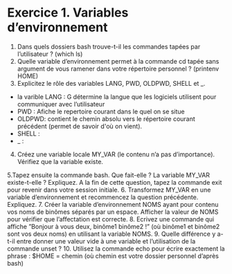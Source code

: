 # Exercice 1. Variables d’environnement

1. Dans quels dossiers bash trouve-t-il les commandes tapées par l’utilisateur ?
 (which ls)
2. Quelle variable d’environnement permet à la commande cd tapée sans argument de vous ramener dans
votre répertoire personnel ?
(printenv HOME)
3. Explicitez le rôle des variables LANG, PWD, OLDPWD, SHELL et _.
 * la varible LANG  : G détermine la langue que les logiciels utilisent pour communiquer avec l’utilisateur
 *  PWD : Afiche le repertoire courant dans le quel on se situe
 * OLDPWD:  contient le chemin absolu vers le répertoire courant précédent (permet de savoir d'où on vient).
 * SHELL : 
 * _ : 
4. Créez une variable locale MY_VAR (le contenu n’a pas d’importance). Vérifiez que la variable existe.

5.Tapez ensuite la commande bash. Que fait-elle ? La variable MY_VAR existe-t-elle ? Expliquez. A la fin
de cette question, tapez la commande exit pour revenir dans votre session initiale.
6. Transformez MY_VAR en une variable d’environnement et recommencez la question précédente. Expliquez.
7. Créer la variable d’environnement NOMS ayant pour contenu vos noms de binômes séparés par un espace.
Afficher la valeur de NOMS pour vérifier que l’affectation est correcte.
8. Ecrivez une commande qui affiche ”Bonjour à vous deux, binôme1 binôme2 !” (où binôme1 et binôme2
sont vos deux noms) en utilisant la variable NOMS.
9. Quelle différence y a-t-il entre donner une valeur vide à une variable et l’utilisation de la commande
unset ?
10.  Utilisez la commande echo pour écrire exactement la phrase : $HOME = chemin (où chemin est votre
dossier personnel d’après bash)
